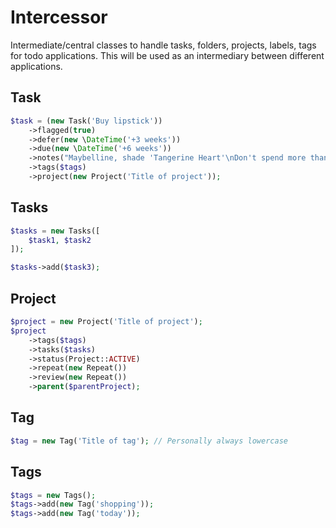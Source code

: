 # Intercessor
Intermediate/central classes to handle tasks, folders, projects, labels, tags for todo applications.  This will be used as an intermediary between different applications.

## Task

```php
$task = (new Task('Buy lipstick'))
    ->flagged(true)
    ->defer(new \DateTime('+3 weeks'))
    ->due(new \DateTime('+6 weeks'))
    ->notes("Maybelline, shade 'Tangerine Heart'\nDon't spend more than £3.22")
    ->tags($tags)
    ->project(new Project('Title of project'));
```

## Tasks

```php
$tasks = new Tasks([
    $task1, $task2
]);

$tasks->add($task3);
```

## Project

```php
$project = new Project('Title of project');
$project
    ->tags($tags)
    ->tasks($tasks)
    ->status(Project::ACTIVE)
    ->repeat(new Repeat())
    ->review(new Repeat())
    ->parent($parentProject);
```


## Tag

```php
$tag = new Tag('Title of tag'); // Personally always lowercase
```

## Tags

```php
$tags = new Tags();
$tags->add(new Tag('shopping'));
$tags->add(new Tag('today'));
```
